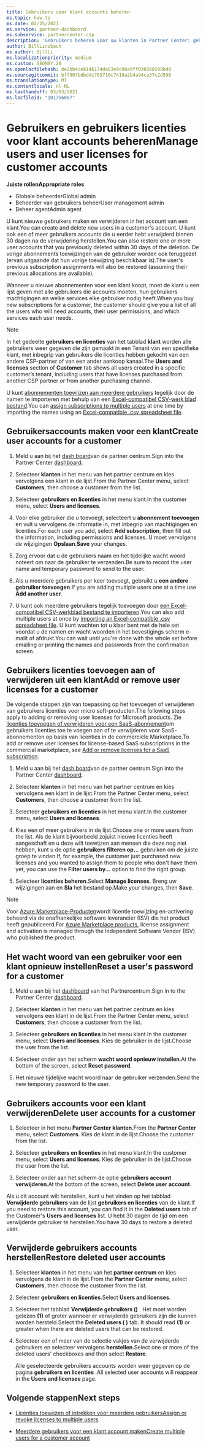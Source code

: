 ```yaml
---
title: Gebruikers voor klant accounts beheren
ms.topic: how-to
ms.date: 02/25/2021
ms.service: partner-dashboard
ms.subservice: partnercenter-csp
description: 'Gebruikers beheren voor uw klanten in Partner Center: gebruikers accounts maken, gebruikers licenties toevoegen of verwijderen, wacht woorden opnieuw instellen en gebruikers accounts verwijderen of herstellen.'
author: BillLinzbach
ms.author: BillLi
ms.localizationpriority: medium
ms.custom: SEOMAY.20
ms.openlocfilehash: 0e2bb4ceb146174da83e9c08a9ff030380298bd0
ms.sourcegitcommit: bff907bdbddc769716c7418a2b4a94ca37c2d590
ms.translationtype: MT
ms.contentlocale: nl-NL
ms.lasthandoff: 03/03/2021
ms.locfileid: "101756087"
---
```

# <a name="manage-users-and-user-licenses-for-customer-accounts"></a><span data-ttu-id="68921-103">Gebruikers en gebruikers licenties voor klant accounts beheren</span><span class="sxs-lookup"><span data-stu-id="68921-103">Manage users and user licenses for customer accounts</span></span> 

<span data-ttu-id="68921-104">**Juiste rollen**</span><span class="sxs-lookup"><span data-stu-id="68921-104">**Appropriate roles**</span></span>

- <span data-ttu-id="68921-105">Globale beheerder</span><span class="sxs-lookup"><span data-stu-id="68921-105">Global admin</span></span>
- <span data-ttu-id="68921-106">Beheerder van gebruikers beheer</span><span class="sxs-lookup"><span data-stu-id="68921-106">User management admin</span></span>
- <span data-ttu-id="68921-107">Beheer agent</span><span class="sxs-lookup"><span data-stu-id="68921-107">Admin agent</span></span>


<span data-ttu-id="68921-108">U kunt nieuwe gebruikers maken en verwijderen in het account van een klant.</span><span class="sxs-lookup"><span data-stu-id="68921-108">You can create and delete new users in a customer's account.</span></span> <span data-ttu-id="68921-109">U kunt ook een of meer gebruikers accounts die u eerder hebt verwijderd binnen 30 dagen na de verwijdering herstellen.</span><span class="sxs-lookup"><span data-stu-id="68921-109">You can also restore one or more user accounts that you previously deleted within 30 days of the deletion.</span></span> <span data-ttu-id="68921-110">De vorige abonnements toewijzingen van de gebruiker worden ook teruggezet (ervan uitgaande dat hun vorige toewijzing beschikbaar is).</span><span class="sxs-lookup"><span data-stu-id="68921-110">The user's previous subscription assignments will also be restored (assuming their previous allocations are available).</span></span>

<span data-ttu-id="68921-111">Wanneer u nieuwe abonnementen voor een klant koopt, moet de klant u een lijst geven met alle gebruikers die accounts moeten, hun gebruikers machtigingen en welke services elke gebruiker nodig heeft.</span><span class="sxs-lookup"><span data-stu-id="68921-111">When you buy new subscriptions for a customer, the customer should give you a list of all the users who will need accounts, their user permissions, and which services each user needs.</span></span>  

>[!NOTE]
><span data-ttu-id="68921-112">In het gedeelte **gebruikers en licenties** van het tabblad **klant** worden alle gebruikers weer gegeven die zijn gemaakt in een Tenant van een specifieke klant, met inbegrip van gebruikers die licenties hebben gekocht van een andere CSP-partner of van een ander aankoop kanaal.</span><span class="sxs-lookup"><span data-stu-id="68921-112">The **Users and licenses** section of **Customer** tab shows all users created in a specific customer’s tenant, including users that have licenses purchased from another CSP partner or from another purchasing channel.</span></span>

<span data-ttu-id="68921-113">U kunt [abonnementen toewijzen aan meerdere gebruikers](bulk-license-provisioning-for-multiple-users.md) tegelijk door de namen te importeren met behulp van een [Excel-compatibel CSV-werk blad bestand](adding-multiple-users-to-a-customer-account.md).</span><span class="sxs-lookup"><span data-stu-id="68921-113">You can [assign subscriptions to multiple users](bulk-license-provisioning-for-multiple-users.md) at one time by importing the names using an [Excel-compatible .csv spreadsheet file](adding-multiple-users-to-a-customer-account.md).</span></span>

<a href="" id="createuseraccounts"></a>

## <a name="create-user-accounts-for-a-customer"></a><span data-ttu-id="68921-114">Gebruikersaccounts maken voor een klant</span><span class="sxs-lookup"><span data-stu-id="68921-114">Create user accounts for a customer</span></span>

1. <span data-ttu-id="68921-115">Meld u aan bij het [dash board](https://partner.microsoft.com/dashboard)van de partner centrum.</span><span class="sxs-lookup"><span data-stu-id="68921-115">Sign into the Partner Center [dashboard](https://partner.microsoft.com/dashboard).</span></span>

2. <span data-ttu-id="68921-116">Selecteer **klanten** in het menu van het partner centrum en kies vervolgens een klant in de lijst.</span><span class="sxs-lookup"><span data-stu-id="68921-116">From the Partner Center menu, select **Customers**, then choose a customer from the list.</span></span>

3. <span data-ttu-id="68921-117">Selecteer **gebruikers en licenties** in het menu klant.</span><span class="sxs-lookup"><span data-stu-id="68921-117">In the customer menu, select **Users and licenses**.</span></span>

4. <span data-ttu-id="68921-118">Voor elke gebruiker die u toevoegt, selecteert u **abonnement toevoegen** en vult u vervolgens de informatie in, met inbegrip van machtigingen en licenties.</span><span class="sxs-lookup"><span data-stu-id="68921-118">For each user you add, select **Add subscription**, then fill out the information, including permissions and licenses.</span></span> <span data-ttu-id="68921-119">U moet vervolgens de wijzigingen **Opslaan**.</span><span class="sxs-lookup"><span data-stu-id="68921-119">**Save** your changes.</span></span>

5. <span data-ttu-id="68921-120">Zorg ervoor dat u de gebruikers naam en het tijdelijke wacht woord noteert om naar de gebruiker te verzenden.</span><span class="sxs-lookup"><span data-stu-id="68921-120">Be sure to record the user name and temporary password to send to the user.</span></span>

6. <span data-ttu-id="68921-121">Als u meerdere gebruikers per keer toevoegt, gebruikt u **een andere gebruiker toevoegen**.</span><span class="sxs-lookup"><span data-stu-id="68921-121">If you are adding multiple users one at a time use **Add another user**.</span></span>

7. <span data-ttu-id="68921-122">U kunt ook meerdere gebruikers tegelijk toevoegen door [een Excel-compatibel CSV-werkblad bestand te importeren](adding-multiple-users-to-a-customer-account.md).</span><span class="sxs-lookup"><span data-stu-id="68921-122">You can also add multiple users at once by [importing an Excel-compatible .csv spreadsheet file](adding-multiple-users-to-a-customer-account.md).</span></span> <span data-ttu-id="68921-123">U kunt wachten tot u klaar bent met de hele set voordat u de namen en wacht woorden in het bevestigings scherm e-mailt of afdrukt.</span><span class="sxs-lookup"><span data-stu-id="68921-123">You can wait until you're done with the whole set before emailing or printing the names and passwords from the confirmation screen.</span></span>

<a href="" id="userlicensing"></a>

## <a name="add-or-remove-user-licenses-for-a-customer"></a><span data-ttu-id="68921-124">Gebruikers licenties toevoegen aan of verwijderen uit een klant</span><span class="sxs-lookup"><span data-stu-id="68921-124">Add or remove user licenses for a customer</span></span>

<span data-ttu-id="68921-125">De volgende stappen zijn van toepassing op het toevoegen of verwijderen van gebruikers licenties voor micro soft-producten.</span><span class="sxs-lookup"><span data-stu-id="68921-125">The following steps apply to adding or removing user licenses for Microsoft products.</span></span> <span data-ttu-id="68921-126">Zie [licenties toevoegen of verwijderen voor een SaaS-abonnement](csp-commercial-marketplace-manage.md#add-or-remove-licenses-for-a-saas-subscription)om gebruikers licenties toe te voegen aan of te verwijderen voor SaaS-abonnementen op basis van licenties in de commerciële Marketplace.</span><span class="sxs-lookup"><span data-stu-id="68921-126">To add or remove user licenses for license-based SaaS subscriptions in the commercial marketplace, see [Add or remove licenses for a SaaS subscription](csp-commercial-marketplace-manage.md#add-or-remove-licenses-for-a-saas-subscription).</span></span>

1. <span data-ttu-id="68921-127">Meld u aan bij het [dash board](https://partner.microsoft.com/dashboard)van de partner centrum.</span><span class="sxs-lookup"><span data-stu-id="68921-127">Sign into the Partner Center [dashboard](https://partner.microsoft.com/dashboard).</span></span>

2. <span data-ttu-id="68921-128">Selecteer **klanten** in het menu van het partner centrum en kies vervolgens een klant in de lijst.</span><span class="sxs-lookup"><span data-stu-id="68921-128">From the Partner Center menu, select **Customers**, then choose a customer from the list.</span></span>

3. <span data-ttu-id="68921-129">Selecteer **gebruikers en licenties** in het menu klant.</span><span class="sxs-lookup"><span data-stu-id="68921-129">In the customer menu, select **Users and licenses**.</span></span>

4. <span data-ttu-id="68921-130">Kies een of meer gebruikers in de lijst.</span><span class="sxs-lookup"><span data-stu-id="68921-130">Choose one or more users from the list.</span></span> <span data-ttu-id="68921-131">Als de klant bijvoorbeeld zojuist nieuwe licenties heeft aangeschaft en u deze wilt toewijzen aan mensen die deze nog niet hebben, kunt u de optie **gebruikers filteren op...** gebruiken om de juiste groep te vinden.</span><span class="sxs-lookup"><span data-stu-id="68921-131">If, for example, the customer just purchased new licenses and you wanted to assign them to people who don't have them yet, you can use the **Filter users by...** option to find the right group.</span></span>

5. <span data-ttu-id="68921-132">Selecteer **licenties beheren**.</span><span class="sxs-lookup"><span data-stu-id="68921-132">Select **Manage licenses**.</span></span> <span data-ttu-id="68921-133">Breng uw wijzigingen aan en **Sla** het bestand op.</span><span class="sxs-lookup"><span data-stu-id="68921-133">Make your changes, then **Save**.</span></span>

> [!NOTE]
> <span data-ttu-id="68921-134">Voor [Azure Marketplace-Producten](csp-commercial-marketplace-manage.md#assign-licenses-and-activate-a-subscription-on-behalf-of-a-customer)wordt licentie toewijzing en-activering beheerd via de onafhankelijke software leverancier (ISV) die het product heeft gepubliceerd.</span><span class="sxs-lookup"><span data-stu-id="68921-134">For [Azure Marketplace products](csp-commercial-marketplace-manage.md#assign-licenses-and-activate-a-subscription-on-behalf-of-a-customer), license assignment and activation is managed through the Independent Software Vendor (ISV) who published the product.</span></span>

<a href="" id="resetpassword"></a>

## <a name="reset-a-users-password-for-a-customer"></a><span data-ttu-id="68921-135">Het wacht woord van een gebruiker voor een klant opnieuw instellen</span><span class="sxs-lookup"><span data-stu-id="68921-135">Reset a user's password for a customer</span></span>

1. <span data-ttu-id="68921-136">Meld u aan bij het [dashboard](https://partner.microsoft.com/dashboard) van het Partnercentrum.</span><span class="sxs-lookup"><span data-stu-id="68921-136">Sign in to the Partner Center [dashboard](https://partner.microsoft.com/dashboard).</span></span>

2. <span data-ttu-id="68921-137">Selecteer **klanten** in het menu van het partner centrum en kies vervolgens een klant in de lijst.</span><span class="sxs-lookup"><span data-stu-id="68921-137">From the Partner Center menu, select **Customers**, then choose a customer from the list.</span></span>

3. <span data-ttu-id="68921-138">Selecteer **gebruikers en licenties** in het menu klant.</span><span class="sxs-lookup"><span data-stu-id="68921-138">In the customer menu, select **Users and licenses**.</span></span> <span data-ttu-id="68921-139">Kies de gebruiker in de lijst.</span><span class="sxs-lookup"><span data-stu-id="68921-139">Choose the user from the list.</span></span>

4. <span data-ttu-id="68921-140">Selecteer onder aan het scherm **wacht woord opnieuw instellen**.</span><span class="sxs-lookup"><span data-stu-id="68921-140">At the bottom of the screen, select **Reset password**.</span></span> 

5. <span data-ttu-id="68921-141">Het nieuwe tijdelijke wacht woord naar de gebruiker verzenden.</span><span class="sxs-lookup"><span data-stu-id="68921-141">Send the new temporary password to the user.</span></span>

<a href="" id="deleteuseraccounts"></a>

## <a name="delete-user-accounts-for-a-customer"></a><span data-ttu-id="68921-142">Gebruikers accounts voor een klant verwijderen</span><span class="sxs-lookup"><span data-stu-id="68921-142">Delete user accounts for a customer</span></span>

1. <span data-ttu-id="68921-143">Selecteer in het menu **Partner Center** **klanten**.</span><span class="sxs-lookup"><span data-stu-id="68921-143">From the **Partner Center** menu, select **Customers**.</span></span> <span data-ttu-id="68921-144">Kies de klant in de lijst.</span><span class="sxs-lookup"><span data-stu-id="68921-144">Choose the customer from the list.</span></span>

2. <span data-ttu-id="68921-145">Selecteer **gebruikers en licenties** in het menu klant.</span><span class="sxs-lookup"><span data-stu-id="68921-145">In the customer menu, select **Users and licenses**.</span></span> <span data-ttu-id="68921-146">Kies de gebruiker in de lijst.</span><span class="sxs-lookup"><span data-stu-id="68921-146">Choose the user from the list.</span></span>

3. <span data-ttu-id="68921-147">Selecteer onder aan het scherm de optie **gebruikers account verwijderen**.</span><span class="sxs-lookup"><span data-stu-id="68921-147">At the bottom of the screen, select **Delete user account**.</span></span>

<span data-ttu-id="68921-148">Als u dit account wilt herstellen, kunt u het vinden op het tabblad **Verwijderde gebruikers** van de lijst **gebruikers en licenties** van de klant.</span><span class="sxs-lookup"><span data-stu-id="68921-148">If you need to restore this account, you can find it in the **Deleted users** tab of the Customer's **Users and licenses** list.</span></span> <span data-ttu-id="68921-149">U hebt 30 dagen de tijd om een verwijderde gebruiker te herstellen.</span><span class="sxs-lookup"><span data-stu-id="68921-149">You have 30 days to restore a deleted user.</span></span>

<a href="" id="restoreuseraccounts"></a>

## <a name="restore-deleted-user-accounts"></a><span data-ttu-id="68921-150">Verwijderde gebruikers accounts herstellen</span><span class="sxs-lookup"><span data-stu-id="68921-150">Restore deleted user accounts</span></span>

1. <span data-ttu-id="68921-151">Selecteer **klanten** in het menu van het **partner centrum** en kies vervolgens de klant in de lijst.</span><span class="sxs-lookup"><span data-stu-id="68921-151">From the **Partner Center** menu, select **Customers**, then choose the customer from the list.</span></span>

2. <span data-ttu-id="68921-152">Selecteer **gebruikers en licenties**.</span><span class="sxs-lookup"><span data-stu-id="68921-152">Select **Users and licenses**.</span></span>

3. <span data-ttu-id="68921-153">Selecteer het tabblad **Verwijderde gebruikers ()** . Het moet worden gelezen **(1)** of groter wanneer er verwijderde gebruikers zijn die kunnen worden hersteld.</span><span class="sxs-lookup"><span data-stu-id="68921-153">Select the **Deleted users ( )** tab. It should read **(1)** or greater when there are deleted users that can be restored.</span></span>

4. <span data-ttu-id="68921-154">Selecteer een of meer van de selectie vakjes van de verwijderde gebruikers en selecteer vervolgens **herstellen**.</span><span class="sxs-lookup"><span data-stu-id="68921-154">Select one or more of the deleted users' checkboxes and then select **Restore**.</span></span>

    <span data-ttu-id="68921-155">Alle geselecteerde gebruikers accounts worden weer gegeven op de pagina **gebruikers en licenties** .</span><span class="sxs-lookup"><span data-stu-id="68921-155">All selected user accounts will reappear in the **Users and licenses** page.</span></span>

## <a name="next-steps"></a><span data-ttu-id="68921-156">Volgende stappen</span><span class="sxs-lookup"><span data-stu-id="68921-156">Next steps</span></span>

- [<span data-ttu-id="68921-157">Licenties toewijzen of intrekken voor meerdere gebruikers</span><span class="sxs-lookup"><span data-stu-id="68921-157">Assign or revoke licenses to multiple users</span></span>](bulk-license-provisioning-for-multiple-users.md)

- [<span data-ttu-id="68921-158">Meerdere gebruikers voor een klant account maken</span><span class="sxs-lookup"><span data-stu-id="68921-158">Create multiple users for a customer account</span></span>](adding-multiple-users-to-a-customer-account.md)